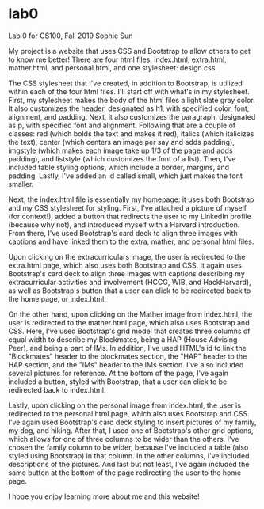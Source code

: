 # lab0
Lab 0 for CS100, Fall 2019
Sophie Sun

My project is a website that uses CSS and Bootstrap to allow others to get to know me better! There are four html files: index.html, extra.html, mather.html, and personal.html, and one stylesheet: design.css.

The CSS stylesheet that I've created, in addition to Bootstrap, is utilized within each of the four html files. I'll start off with what's in my stylesheet. First, my stylesheet makes the body of the html files a light slate gray color. It also customizes the header, designated as h1, with specified color, font, alignment, and padding. Next, it also customizes the paragraph, designated as p, with specified font and alignment. Following that are a couple of classes: red (which bolds the text and makes it red), italics (which italicizes the text), center (which centers an image per say and adds padding), imgstyle (which makes each image take up 1/3 of the page and adds padding), and liststyle (which customizes the font of a list). Then, I've included table styling options, which include a border, margins, and padding. Lastly, I've added an id called small, which just makes the font smaller.

Next, the index.html file is essentially my homepage: it uses both Bootstrap and my CSS stylesheet for styling. First, I've attached a picture of myself (for context!), added a button that redirects the user to my LinkedIn profile (because why not), and introduced myself with a Harvard introduction. From there, I've used Bootstrap's card deck to align three images with captions and have linked them to the extra, mather, and personal html files.

Upon clicking on the extracurriculars image, the user is redirected to the extra.html page, which also uses both Bootstrap and CSS. It again uses Bootstrap's card deck to align three images with captions describing my extracurricular activities and involvement (HCCG, WIB, and HackHarvard), as well as Bootstrap's button that a user can click to be redirected back to the home page, or index.html.

On the other hand, upon clicking on the Mather image from index.html, the user is redirected to the mather.html page, which also uses Bootstrap and CSS. Here, I've used Bootstrap's grid model that creates three columns of equal width to describe my Blockmates, being a HAP (House Advising Peer), and being a part of IMs. In addition, I've used HTML's id to link the "Blockmates" header to the blockmates section, the "HAP" header to the HAP section, and the "IMs" header to the IMs section. I've also included several pictures for reference. At the bottom of the page, I've again included a button, styled with Bootstrap, that a user can click to be redirected back to index.html.

Lastly, upon clicking on the personal image from index.html, the user is redirected to the personal.html page, which also uses Bootstrap and CSS. I've again used Bootstrap's card deck styling to insert pictures of my family, my dog, and hiking. After that, I used one of Bootstrap's other grid options, which allows for one of three columns to be wider than the others. I've chosen the family column to be wider, because I've included a table (also styled using Bootstrap) in that column. In the other columns, I've included descriptions of the pictures. And last but not least, I've again included the same button at the bottom of the page redirecting the user to the home page.

I hope you enjoy learning more about me and this website!
